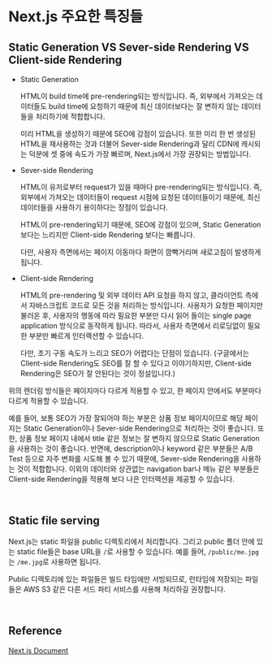 # Next.js 주요한 특징들

## Static Generation VS Sever-side Rendering VS Client-side Rendering

* Static Generation

  HTML이 build time에 pre-rendering되는 방식입니다. 즉, 외부에서 가져오는 데이터들도 build time에 요청하기 때문에 최신 데이터보다는 잘 변하지 않는 데이터들을 처리하기에 적합합니다.

  미리 HTML을 생성하기 때문에 SEO에 강점이 있습니다. 또한 미리 한 번 생성된 HTML을 재사용하는 것과 더불어 Sever-side Rendering과 달리 CDN에 캐시되는 덕분에 셋 중에 속도가 가장 빠르며, Next.js에서 가장 권장되는 방법입니다.

* Sever-side Rendering

  HTML이 유저로부터 request가 있을 때마다 pre-rendering되는 방식입니다. 즉, 외부에서 가져오는 데이터들이 request 시점에 요청된 데이터들이기 때문에, 최신 데이터들을 사용하기 용이하다는 장점이 있습니다.

  HTML이 pre-rendering되기 때문에, SEO에 강점이 있으며, Static Generation보다는 느리지만 Client-side Rendering 보다는 빠릅니다.

  다만, 사용자 측면에서는 페이지 이동마다 화면이 깜빡거리며 새로고침이 발생하게 됩니다.

* Client-side Rendering

  HTML의 pre-rendering 및 외부 데이터 API 요청을 하지 않고, 클라이언트 측에서 자바스크립트 코드로 모든 것을 처리하는 방식입니다. 사용자가 요청한 페이지만 불러온 후, 사용자의 행동에 따라 필요한 부분만 다시 읽어 들이는 single page application 방식으로 동작하게 됩니다. 따라서, 사용자 측면에서 리로딩없이 필요한 부분만 빠르게 인터랙션할 수 있습니다.

  다만, 초기 구동 속도가 느리고 SEO가 어렵다는 단점이 있습니다. (구글에서는 Client-side Rendering도 SEO를 잘 할 수 있다고 이야기하지만, Client-side Rendering은 SEO가 잘 안된다는 것이 정설입니다.)

위의 렌더링 방식들은 페이지마다 다르게 적용할 수 있고, 한 페이지 안에서도 부분마다 다르게 적용할 수 있습니다.

예를 들어, 보통 SEO가 가장 잘되어야 하는 부분은 상품 정보 페이지이므로 해당 페이지는 Static Generation이나 Sever-side Rendering으로 처리하는 것이 좋습니다. 또한, 상품 정보 페이지 내에서 title 같은 정보는 잘 변하지 않으므로 Static Generation을 사용하는 것이 좋습니다. 반면에, description이나 keyword 같은 부분들은 A/B Test 등으로 자주 변화를 시도해 볼 수 있기 때문에, Sever-side Rendering을 사용하는 것이 적합합니다. 이외의 데이터와 상관없는 navigation bar나 메뉴 같은 부분들은 Client-side Rendering을 적용해 보다 나은 인터랙션을 제공할 수 있습니다.

​    

## Static file serving

Next.js는 static 파일을 public 디렉토리에서 처리합니다. 그리고 public 폴더 안에 있는 static file들은 base URL을 `/`로 사용할 수 있습니다. 예를 들어, `/public/me.jpg`는 `/me.jpg`로 사용하면 됩니다.

Public 디렉토리에 있는 파일들은 빌드 타임에만 서빙되므로, 런타임에 저장되는 파일들은 AWS S3 같은 다른 서드 파티 서비스를 사용해 처리하길 권장합니다.

​    

## Reference

[Next.js Document](https://nextjs.org/learn/basics/navigate-between-pages)
